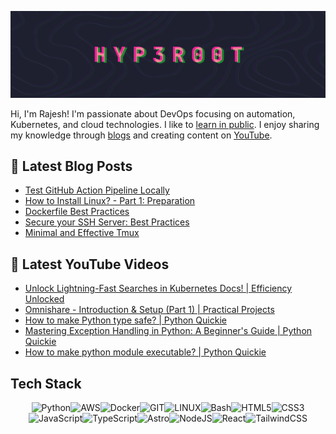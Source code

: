![Banner](./assets/animated_banner.gif)

Hi, I'm Rajesh! I'm passionate about DevOps focusing on automation, Kubernetes, and cloud technologies. I like to [learn in public](https://rosetta.hyperoot.dev/). I enjoy sharing my knowledge through [blogs](https://hyperoot.dev/) and creating content on [YouTube](https://www.youtube.com/@hyp3r00t).

## 📖 Latest Blog Posts
- [Test GitHub Action Pipeline Locally](https://v4.hyperoot.dev/article/test-github-action-pipeline-locally/)
- [How to Install Linux? - Part 1: Preparation](https://v4.hyperoot.dev/article/how-to-install-linux-part-1-preparation/)
- [Dockerfile Best Practices](https://v4.hyperoot.dev/article/dockerfile-best-practices/)
- [Secure your SSH Server: Best Practices](https://v4.hyperoot.dev/article/securing-ssh-server/)
- [Minimal and Effective Tmux](https://v4.hyperoot.dev/article/minimal-and-effective-tmux/)

## 🎥 Latest YouTube Videos

- [Unlock Lightning-Fast Searches in Kubernetes Docs! | Efficiency Unlocked](https://www.youtube.com/watch?v=vKvItF9I9Qw)
- [Omnishare - Introduction &amp; Setup (Part 1) | Practical Projects](https://www.youtube.com/watch?v=Qe6tOWsu4o4)
- [How to make Python type safe? | Python Quickie](https://www.youtube.com/watch?v=0GykkEEOxkA)
- [Mastering Exception Handling in Python: A Beginner&#39;s Guide | Python Quickie](https://www.youtube.com/watch?v=zYW3f9kMwbA)
- [How to make python module executable? | Python Quickie](https://www.youtube.com/watch?v=sXtd6Ec_osw)


## Tech Stack
<div align="center">
<img src="https://img.shields.io/badge/python-3776AB.svg?style=for-the-badge&logo=css3&logoColor=white" alt="Python"/><img src="https://img.shields.io/badge/AWS-FF9900.svg?style=for-the-badge&logo=amazonwebservices&logoColor=white" alt="AWS"/><img src="https://img.shields.io/badge/docker-0db7ed.svg?style=for-the-badge&logo=docker&logoColor=white" alt="Docker"/><img src="https://img.shields.io/badge/Git-fc6d26?style=for-the-badge&logo=git&logoColor=white" alt="GIT"/><img src="https://img.shields.io/badge/Linux-FCC624?style=for-the-badge&logo=linux&logoColor=black" alt="LINUX"/><img src="https://img.shields.io/badge/Bash-4EAA25?style=for-the-badge&logo=gnubash&logoColor=black" alt="Bash"/><img src="https://img.shields.io/badge/html5-E34F26.svg?style=for-the-badge&logo=html5&logoColor=white" alt="HTML5"/><img src="https://img.shields.io/badge/css3-1572B6.svg?style=for-the-badge&logo=css3&logoColor=white" alt="CSS3"/><img src="https://img.shields.io/badge/javascript-323330.svg?style=for-the-badge&logo=javascript&logoColor=F7DF1E" alt="JavaScript"/><img src="https://img.shields.io/badge/typescript-007ACC.svg?style=for-the-badge&logo=typescript&logoColor=white" alt="TypeScript"/><img src="https://img.shields.io/badge/astro-BC52EE.svg?style=for-the-badge&logo=astro&logoColor=white" alt="Astro"/><img src="https://img.shields.io/badge/node.js-6DA55F?style=for-the-badge&logo=node.js&logoColor=white" alt="NodeJS"/><img src="https://img.shields.io/badge/react-20232a.svg?style=for-the-badge&logo=react&logoColor=61DAFB" alt="React"/><img src="https://img.shields.io/badge/tailwindcss-38B2AC.svg?style=for-the-badge&logo=tailwind-css&logoColor=white" alt="TailwindCSS"/>
</div>